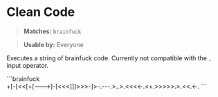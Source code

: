 # Clean Code

> **Matches:** `brainfuck`

> **Usable by:** Everyone

Executes a string of brainfuck code. Currently not compatible with the `,` input operator.

\`\`\`brainfuck  
+[-[<<[+[--->]-[<<<]]]>>>-]>-.---.>..>.<<<<-.<+.>>>>>.>.<<.<-. 
\`\`\`
